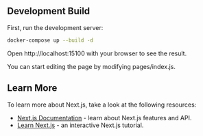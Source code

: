 ## Development Build

First, run the development server:

```bash
docker-compose up --build -d
```

Open http://localhost:15100 with your browser to see the result.

You can start editing the page by modifying pages/index.js.

## Learn More

To learn more about Next.js, take a look at the following resources:

- [Next.js Documentation](https://nextjs.org/docs) - learn about Next.js features and API.
- [Learn Next.js](https://nextjs.org/learn) - an interactive Next.js tutorial.
